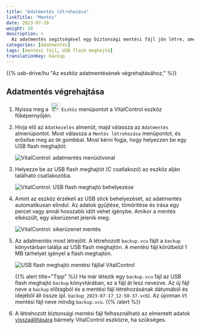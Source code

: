 ```yaml
---
title: "Adatmentés létrehozása"
linkTitle: "Mentés"
date: 2023-07-20
weight: 20
description: >
  Az adatmentés segítségével egy biztonsági mentési fájl jön létre, amely tartalmazza a VitalControl eszközön tárolt összes adatot.
categories: [Adatmentés]
tags: [mentési fájl, USB flash meghajtó]
translationKey: backup
---
```

{{% usb-drive/hu "Az eszköz adatmentésének végrehajtásához," %}}

## Adatmentés végrehajtása

1. Nyissa meg a &nbsp;<img src="/icons/device.svg" width="23" align="bottom" alt="Eszköz" /> `Eszköz` menüpontot a VitalControl eszköz főképernyőjén.

2. Hívja elő az `Adatkezelés` almenüt, majd válassza az `Adatmentés` almenüpontot. Most válassza a `Mentés létrehozása` menüpontot, és erősítse meg az `OK` gombbal. Most kérni fogja, hogy helyezzen be egy USB flash meghajtót:

   ![VitalControl: adatmentés menüútvonal](../images/backup.png "Adatmentés előhívása")

3. Helyezze be az USB flash meghajtót (C csatlakozó) az eszköz alján található csatlakozóba.

   ![VitalControl: USB flash meghajtó behelyezése](/images/firmware/update/plug-in-dual-usb-stick.svg "USB flash meghajtó behelyezése")

4. Amint az eszköz érzékeli az USB stick behelyezését, az adatmentés automatikusan elindul. Az adatok gyűjtése, tömörítése és írása egy percet vagy annál hosszabb időt vehet igénybe. Amikor a mentés elkészült, egy sikerüzenet jelenik meg:

   ![VitalControl: sikerüzenet mentés](../images/backup-done.png "Sikeres adatmentés")

5. Az adatmentés most létrejött. A létrehozott `backup.vcu` fájlt a `backup` könyvtárban találja az USB flash meghajtón. A mentési fájl körülbelül 1 MB tárhelyet igényel a flash meghajtón.

   ![USB flash meghajtó mentési fájllal VitalControl](../images/backup-file.png "USB flash meghajtó mentési fájllal")

   {{% alert title="Tipp" %}}
  Ha már létezik egy `backup.vcu` fájl az USB flash meghajtó `backup` könyvtárában, ez a fájl át lesz nevezve. Az új fájl neve a `backup` előtagból és a mentési fájl létrehozásának dátumából és idejéből áll össze (pl. `backup_2023-07-17_12-50-37.vcb`). Az újonnan írt mentési fájl neve mindig `backup.vcu`.
    {{% /alert %}}

6. A létrehozott biztonsági mentési fájl felhasználható az elmentett adatok [visszaállítására](../restore) bármely VitalControl eszközre, ha szükséges.
